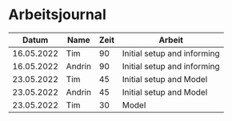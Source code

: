# Arbeitsjournal

| Datum      | Name   | Zeit | Arbeit                      |
| ---------- | ------ | ---- | --------------------------- |
| 16.05.2022 | Tim    | 90   | Initial setup and informing |
| 16.05.2022 | Andrin | 90   | Initial setup and informing |
| 23.05.2022 | Tim    | 45   | Initial setup and Model     |
| 23.05.2022 | Andrin | 45   | Initial setup and Model     |
| 23.05.2022 | Tim    | 30   | Model                       |
